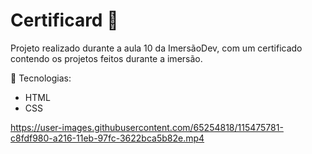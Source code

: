 # Certificard 🔰
Projeto realizado durante a aula 10 da ImersãoDev, com um certificado contendo os projetos feitos durante a imersão.

📌 Tecnologias:

* HTML
* CSS

https://user-images.githubusercontent.com/65254818/115475781-c8fdf980-a216-11eb-97fc-3622bca5b82e.mp4

